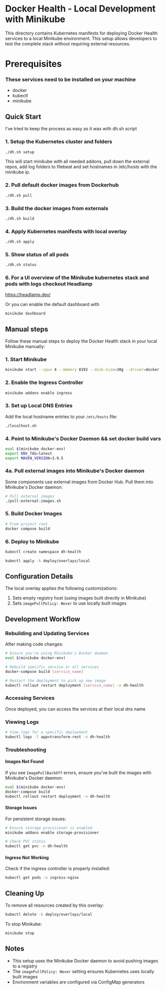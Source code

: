 # Docker Health - Local Development with Minikube

This directory contains Kubernetes manifests for deploying Docker Health services to a local Minikube environment. This setup allows developers to test the complete stack without requiring external resources.

# Prerequisites

### These services need to be installed on your machine
 - docker
 - kubectl
 - minikube

## Quick Start

I've tried to keep the process as easy as it was with dh.sh script

### 1. Setup the Kubernetes cluster and folders

```bash
./dh.sh setup
```
This will start minikube with all needed addons, pull down the external repos, add log folders to filebeat and set hostnames in /etc/hosts with the minikube ip.

### 2. Pull default docker images from Dockerhub

```bash
./dh.sh pull
```

### 3. Build the docker images from externals

```bash
./dh.sh build
```

### 4. Apply Kubernetes manifests with local overlay

```bash
./dh.sh apply
```

### 5. Show status of all pods

```bash
./dh.sh status
```

### 6. For a UI overview of the Minikube kubernetes stack and pods with logs checkout Headlamp

https://headlamp.dev/

Or you can enable the default dashboard with

```bash
minikube dashboard
```

## Manual steps

Follow these manual steps to deploy the Docker Health stack in your local Minikube manually:

### 1. Start Minikube

```bash
minikube start --cpus 4 --memory 8192 --disk-size=30g --driver=docker
```

### 2. Enable the Ingress Controller

```bash
minikube addons enable ingress
```

### 3. Set up Local DNS Entries

Add the local hostname entries to your `/etc/hosts` file:

```bash
./localhost.sh
```


### 4. Point to Minikube's Docker Daemon && set docker build vars

```bash
eval $(minikube docker-env)
export ENV_TAG=latest
export MAVEN_VERSION=3.9.5
```

### 4a. Pull external images into Minikube's Docker daemon

Some components use external images from Docker Hub. Pull them into Minikube's Docker daemon:

```bash
# Pull external images
./pull-external-images.sh
```

### 5. Build Docker Images

```bash
# From project root
docker compose build
```

### 6. Deploy to Minikube

```bash
kubectl create namespace dh-health
```

```bash
kubectl apply -k deploy/overlays/local
```

## Configuration Details

The local overlay applies the following customizations:

1. Sets empty registry host (using images built directly in Minikube)
2. Sets `imagePullPolicy: Never` to use locally built images

## Development Workflow

### Rebuilding and Updating Services

After making code changes:

```bash
# Ensure you're using Minikube's Docker daemon
eval $(minikube docker-env)

# Rebuild specific service or all services
docker-compose build [service_name]

# Restart the deployment to pick up new image
kubectl rollout restart deployment [service_name] -n dh-health
```

### Accessing Services

Once deployed, you can access the services at their local dns name

### Viewing Logs

```bash
# View logs for a specific deployment
kubectl logs -l app=transform-rest -n dh-health
```

### Troubleshooting

#### Images Not Found
If you see `ImagePullBackOff` errors, ensure you've built the images with Minikube's Docker daemon:

```bash
eval $(minikube docker-env)
docker-compose build
kubectl rollout restart deployment -n dh-health
```

#### Storage Issues
For persistent storage issues:

```bash
# Ensure storage provisioner is enabled
minikube addons enable storage-provisioner

# Check PVC status
kubectl get pvc -n dh-health
```

#### Ingress Not Working
Check if the ingress controller is properly installed:

```bash
kubectl get pods -n ingress-nginx
```

## Cleaning Up

To remove all resources created by this overlay:

```bash
kubectl delete -k deploy/overlays/local
```

To stop Minikube:

```bash
minikube stop
```

## Notes

- This setup uses the Minikube Docker daemon to avoid pushing images to a registry
- The `imagePullPolicy: Never` setting ensures Kubernetes uses locally built images
- Environment variables are configured via ConfigMap generators